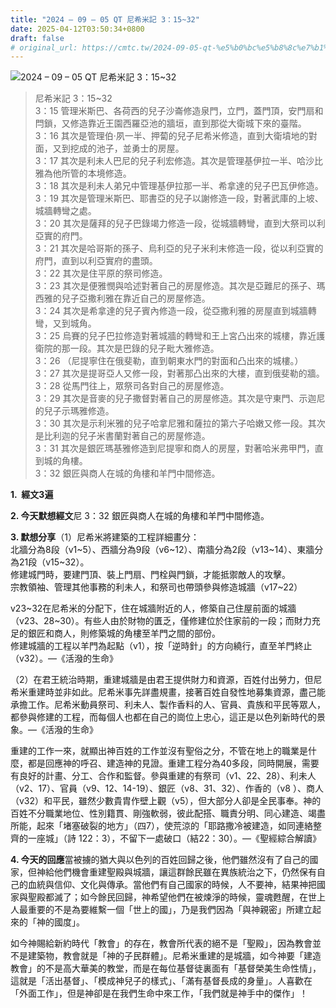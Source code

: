 ```yaml
---
title: "2024 – 09 – 05 QT 尼希米記 3：15~32"
date: 2025-04-12T03:50:34+0800
draft: false
# original_url: https://cmtc.tw/2024-09-05-qt-%e5%b0%bc%e5%b8%8c%e7%b1%b3%e8%a8%98-3%ef%bc%9a1532
---
```


![2024 – 09 – 05 QT 尼希米記 3：15\~32](/images/qt.jpg  "2024 – 09 – 05 QT 尼希米記 3：15\~32")

> 尼希米記 3：15\~32  
> 3：15 管理米斯巴、各荷西的兒子沙崙修造泉門，立門，蓋門頂，安門扇和閂鎖，又修造靠近王園西羅亞池的牆垣，直到那從大衛城下來的臺階。  
> 3：16 其次是管理伯‧夙一半、押蔔的兒子尼希米修造，直到大衛墳地的對面，又到挖成的池子，並勇士的房屋。  
> 3：17 其次是利未人巴尼的兒子利宏修造。其次是管理基伊拉一半、哈沙比雅為他所管的本境修造。  
> 3：18 其次是利未人弟兄中管理基伊拉那一半、希拿達的兒子巴瓦伊修造。  
> 3：19 其次是管理米斯巴、耶書亞的兒子以謝修造一段，對著武庫的上坡、城牆轉彎之處。  
> 3：20 其次是薩拜的兒子巴錄竭力修造一段，從城牆轉彎，直到大祭司以利亞實的府門。  
> 3：21 其次是哈哥斯的孫子、烏利亞的兒子米利末修造一段，從以利亞實的府門，直到以利亞實府的盡頭。  
> 3：22 其次是住平原的祭司修造。  
> 3：23 其次是便雅憫與哈述對著自己的房屋修造。其次是亞難尼的孫子、瑪西雅的兒子亞撒利雅在靠近自己的房屋修造。  
> 3：24 其次是希拿達的兒子賓內修造一段，從亞撒利雅的房屋直到城牆轉彎，又到城角。  
> 3：25 烏賽的兒子巴拉修造對著城牆的轉彎和王上宮凸出來的城樓，靠近護衛院的那一段。其次是巴錄的兒子毗大雅修造。  
> 3：26 （尼提寧住在俄斐勒，直到朝東水門的對面和凸出來的城樓。）  
> 3：27 其次是提哥亞人又修一段，對著那凸出來的大樓，直到俄斐勒的牆。  
> 3：28 從馬門往上，眾祭司各對自己的房屋修造。  
> 3：29 其次是音麥的兒子撒督對著自己的房屋修造。其次是守東門、示迦尼的兒子示瑪雅修造。  
> 3：30 其次是示利米雅的兒子哈拿尼雅和薩拉的第六子哈嫩又修一段。其次是比利迦的兒子米書蘭對著自己的房屋修造。  
> 3：31 其次是銀匠瑪基雅修造到尼提寧和商人的房屋，對著哈米弗甲門，直到城的角樓。  
> 3：32 銀匠與商人在城的角樓和羊門中間修造。

**1.  經文3遍**

**2. 今天默想經文**尼 3：32 銀匠與商人在城的角樓和羊門中間修造。

**3. 默想分享**（1）尼希米將建築的工程詳細畫分：  
北牆分為8段（v1\~5）、西牆分為9段（v6\~12）、南牆分為2段（v13\~14）、東牆分為21段（v15\~32）。  
修建城門時，要建門頂、裝上門扇、門栓與門鎖，才能抵禦敵人的攻擊。  
宗教領袖、管理其他事務的利未人，和祭司也帶頭參與修造城牆（v17\~22）

v23\~32在尼希米的分配下，住在城牆附近的人，修築自己住屋前面的城牆（v23、28\~30）。有些人由於財物的匱乏，僅修建位於住家前的一段；而財力充足的銀匠和商人，則修築城的角樓至羊門之間的部份。  
修建城牆的工程以羊門為起點（v1），按「逆時針」的方向繞行，直至羊門終止（v32）。—《活潑的生命》

（2）在君王統治時期，重建城牆是由君王提供財力和資源，百姓付出勞力，但尼希米重建時並非如此。尼希米事先詳盡規畫，接著百姓自發性地募集資源，盡己能承擔工作。尼希米動員祭司、利未人、製作香料的人、官員、貴族和平民等眾人，都參與修建的工程，而每個人也都在自己的崗位上忠心，這正是以色列新時代的景象。—《活潑的生命》

重建的工作一來，就顯出神百姓的工作並沒有聖俗之分，不管在地上的職業是什麼，都是回應神的呼召、建造神的見證。重建工程分為40多段，同時開展，需要有良好的計畫、分工、合作和監督。參與重建的有祭司（v1、22、28）、利未人（v2、17）、官員（v9、12、14-19）、銀匠（v8、31、32）、作香的（v8 ）、商人（v32）和平民，雖然少數貴胄作壁上觀（v5），但大部分人卻是全民事奉。神的百姓不分職業地位、性別籍貫、剛強軟弱，彼此配搭、職責分明、同心建造、竭盡所能，起來「堵塞破裂的地方」（四7），使荒涼的「耶路撒冷被建造，如同連絡整齊的一座城」（詩 122：3），不留下一處破口（結22：30）。—《聖經綜合解讀》

**4. 今天的回應**當被擄的猶大與以色列的百姓回歸之後，他們雖然沒有了自己的國家，但神給他們機會重建聖殿與城牆，讓這群餘民雖在異族統治之下，仍然保有自己的血統與信仰、文化與傳承。當他們有自己國家的時候，人不要神，結果神把國家與聖殿都滅了；如今餘民回歸，神希望他們在被煉淨的時候，靈魂甦醒，在世上人最重要的不是為要維繫一個「世上的國」，乃是我們因為「與神親密」所建立起來的「神的國度」。

如今神賜給新約時代「教會」的存在，教會所代表的絕不是「聖殿」，因為教會並不是建築物，教會就是「神的子民群體」。尼希米重建的是城牆，如今神要「建造教會」的不是高大華美的教堂，而是在每位基督徒裏面有「基督榮美生命性情」，這就是「活出基督」、「模成神兒子的樣式」、「滿有基督長成的身量」。人喜歡在「外面工作」，但是神卻是在我們生命中來工作，「我們就是神手中的傑作」！